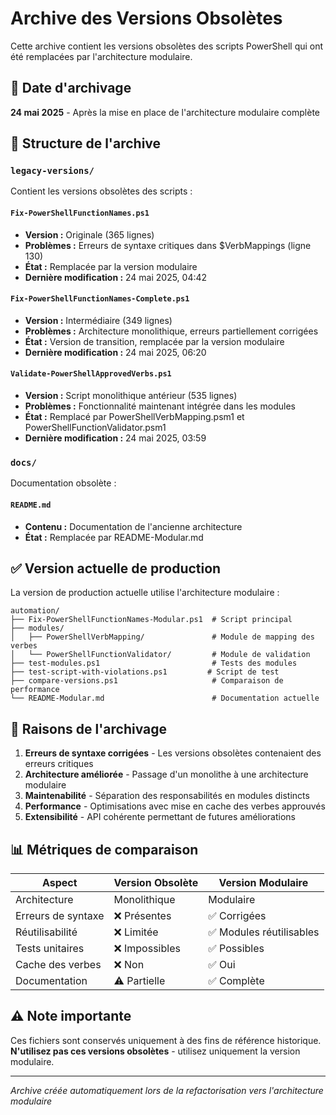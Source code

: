 # Archive des Versions Obsolètes

Cette archive contient les versions obsolètes des scripts PowerShell qui ont été remplacées par l'architecture modulaire.

## 📅 Date d'archivage
**24 mai 2025** - Après la mise en place de l'architecture modulaire complète

## 📁 Structure de l'archive

### `legacy-versions/`
Contient les versions obsolètes des scripts :

#### `Fix-PowerShellFunctionNames.ps1` 
- **Version :** Originale (365 lignes)
- **Problèmes :** Erreurs de syntaxe critiques dans $VerbMappings (ligne 130)
- **État :** Remplacée par la version modulaire
- **Dernière modification :** 24 mai 2025, 04:42

#### `Fix-PowerShellFunctionNames-Complete.ps1`
- **Version :** Intermédiaire (349 lignes) 
- **Problèmes :** Architecture monolithique, erreurs partiellement corrigées
- **État :** Version de transition, remplacée par la version modulaire
- **Dernière modification :** 24 mai 2025, 06:20

#### `Validate-PowerShellApprovedVerbs.ps1`
- **Version :** Script monolithique antérieur (535 lignes)
- **Problèmes :** Fonctionnalité maintenant intégrée dans les modules
- **État :** Remplacé par PowerShellVerbMapping.psm1 et PowerShellFunctionValidator.psm1
- **Dernière modification :** 24 mai 2025, 03:59

### `docs/`
Documentation obsolète :

#### `README.md`
- **Contenu :** Documentation de l'ancienne architecture
- **État :** Remplacée par README-Modular.md

## ✅ Version actuelle de production

La version de production actuelle utilise l'architecture modulaire :

```
automation/
├── Fix-PowerShellFunctionNames-Modular.ps1  # Script principal
├── modules/
│   ├── PowerShellVerbMapping/               # Module de mapping des verbes
│   └── PowerShellFunctionValidator/         # Module de validation
├── test-modules.ps1                         # Tests des modules
├── test-script-with-violations.ps1         # Script de test
├── compare-versions.ps1                     # Comparaison de performance
└── README-Modular.md                        # Documentation actuelle
```

## 🔧 Raisons de l'archivage

1. **Erreurs de syntaxe corrigées** - Les versions obsolètes contenaient des erreurs critiques
2. **Architecture améliorée** - Passage d'un monolithe à une architecture modulaire
3. **Maintenabilité** - Séparation des responsabilités en modules distincts
4. **Performance** - Optimisations avec mise en cache des verbes approuvés
5. **Extensibilité** - API cohérente permettant de futures améliorations

## 📊 Métriques de comparaison

| Aspect | Version Obsolète | Version Modulaire |
|--------|------------------|-------------------|
| Architecture | Monolithique | Modulaire |
| Erreurs de syntaxe | ❌ Présentes | ✅ Corrigées |
| Réutilisabilité | ❌ Limitée | ✅ Modules réutilisables |
| Tests unitaires | ❌ Impossibles | ✅ Possibles |
| Cache des verbes | ❌ Non | ✅ Oui |
| Documentation | ⚠️ Partielle | ✅ Complète |

## ⚠️ Note importante

Ces fichiers sont conservés uniquement à des fins de référence historique. 
**N'utilisez pas ces versions obsolètes** - utilisez uniquement la version modulaire.

---
*Archive créée automatiquement lors de la refactorisation vers l'architecture modulaire*